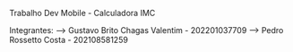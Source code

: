 Trabalho Dev Mobile - Calculadora IMC

Integrantes:
--> Gustavo Brito Chagas Valentim - 202201037709
--> Pedro Rossetto Costa - 202108581259
